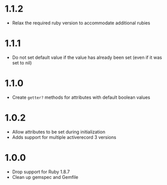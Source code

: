# 1.1.2

- Relax the required ruby version to accommodate additional rubies

# 1.1.1

- Do not set default value if the value has already been set (even if it was set to nil)

# 1.1.0

- Create `getter?` methods for attributes with default boolean values

# 1.0.2

- Allow attributes to be set during initialization
- Adds support for multiple activerecord 3 versions

# 1.0.0

- Drop support for Ruby 1.8.7
- Clean up gemspec and Gemfile
